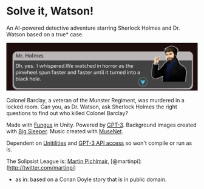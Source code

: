 # Solve it, Watson!

An AI-powered detective adventure starring Sherlock Holmes and Dr. Watson based on a true* case.

![Screenshot](https://github.com/gameaischool2021members/the-solipsist-league/blob/4a8af53df42938f8f89a16b61049b1845f6d3805/Documentation/Screenshot%202021-07-07%20at%2018.38.34.png)

Colonel Barclay, a veteran of the Munster Regiment, was murdered in a locked room. Can you, as Dr. Watson, ask Sherlock Holmes the right questions to find out who killed Colonel Barclay?

Made with [Fungus](http://fungusgames.com/) in Unity. Powered by [GPT-3](https://openai.com/blog/openai-api/). Background images created with [Big Sleeper](https://colab.research.google.com/drive/1IemyAhbXaSz6AUj3tiI2_FKdOGbb2Z95?usp=sharing). Music created with [MuseNet](https://openai.com/blog/musenet/#try).

Dependent on [Unitilities](https://github.com/martinpi/Unitilities) and [GPT-3 API access](https://openai.com/blog/openai-api/) so won't compile or run as is.

The Solipsist League is:
[Martin Pichlmair](http://vertical-progress.net), [@martinpi]:(http://twitter.com/martinpi)

* as in: based on a Conan Doyle story that is in public domain.
